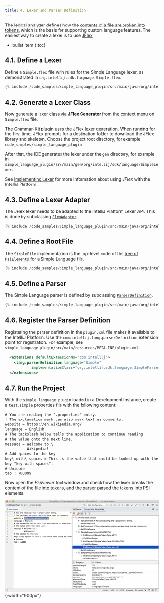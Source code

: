 ```yaml
---
title: 4. Lexer and Parser Definition
---
```

<!-- Copyright 2000-2020 JetBrains s.r.o. and other contributors. Use of this source code is governed by the Apache 2.0 license that can be found in the LICENSE file. -->

The lexical analyzer defines how the [contents of a file are broken into tokens](/reference_guide/custom_language_support/implementing_lexer.md), which is the basis for supporting custom language features.
The easiest way to create a lexer is to use [JFlex](https://jflex.de/)

* bullet item
{:toc}

## 4.1. Define a Lexer
Define a `Simple.flex` file with rules for the Simple Language lexer, as demonstrated in `org.intellij.sdk.language.Simple.flex`.
```java
{% include /code_samples/simple_language_plugin/src/main/java/org/intellij/sdk/language/Simple.flex %}
```

## 4.2. Generate a Lexer Class
Now generate a lexer class via **JFlex Generator** from the context menu on `Simple.flex` file.

The Grammar-Kit plugin uses the JFlex lexer generation.
When running for the first time, JFlex prompts for a destination folder to download the JFlex library and skeleton.
Choose the project root directory, for example `code_samples/simple_language_plugin`.

After that, the IDE generates the lexer under the `gen` directory, for example in `simple_language_plugin/src/main/gen/org/intellij/sdk/language/SimpleLexer`.

See [Implementing Lexer](/reference_guide/custom_language_support/implementing_lexer.md) for more information about using _JFlex_ with the IntelliJ Platform.

## 4.3. Define a Lexer Adapter
The JFlex lexer needs to be adapted to the IntelliJ Platform Lexer API.
This is done by subclassing [`FlexAdapter`](upsource:///platform/core-api/src/com/intellij/lexer/FlexAdapter.java). 
```java
{% include /code_samples/simple_language_plugin/src/main/java/org/intellij/sdk/language/SimpleLexerAdapter.java %}
```

## 4.4. Define a Root File
The `SimpleFile` implementation is the top-level node of the [tree of `PsiElements`](/reference_guide/custom_language_support/implementing_parser_and_psi.md) for a Simple Language file.
```java
{% include /code_samples/simple_language_plugin/src/main/java/org/intellij/sdk/language/psi/SimpleFile.java %}
```

## 4.5. Define a Parser
The Simple Language parser is defined by subclassing [`ParserDefinition`](upsource:///platform/core-api/src/com/intellij/lang/ParserDefinition.java). 
```java
{% include /code_samples/simple_language_plugin/src/main/java/org/intellij/sdk/language/SimpleParserDefinition.java %}
```

## 4.6. Register the Parser Definition
Registering the parser definition in the `plugin.xml` file makes it available to the IntelliJ Platform.
Use the `com.intellij.lang.parserDefinition` extension point for registration.
For example, see `simple_language_plugin/src/main/resources/META-INF/plugin.xml`.
```xml
  <extensions defaultExtensionNs="com.intellij">
    <lang.parserDefinition language="Simple" 
            implementationClass="org.intellij.sdk.language.SimpleParserDefinition"/>
  </extensions>
```

## 4.7. Run the Project
With the `simple_language_plugin` loaded in a Development Instance, create a `test.simple` properties file with the following content: 
```text
# You are reading the ".properties" entry.
! The exclamation mark can also mark text as comments.
website = https://en.wikipedia.org/
language = English
# The backslash below tells the application to continue reading
# the value onto the next line.
message = Welcome to \
          Wikipedia!
# Add spaces to the key
key\ with\ spaces = This is the value that could be looked up with the key "key with spaces".
# Unicode
tab : \u0009
```

Now open the *PsiViewer* tool window and check how the lexer breaks the content of the file into tokens, and the parser parsed the tokens into PSI elements.

![PSI Elements](img/psi_elements.png){:width="900px"}
